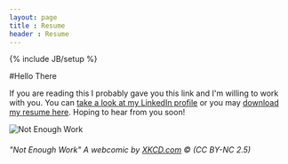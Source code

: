 ```yaml
---
layout: page
title : Resume
header : Resume
---
```

{% include JB/setup %}

#Hello There

If you are reading this I probably gave you this link and I'm willing to work with you. 
You can [take a look at my LinkedIn profile](http://ph.linkedin.com/in/gianfaye/) or you may [download my resume here](/assets/docs/gian-faye-paguirigan-resume.pdf). 
Hoping to hear from you soon!

![Not Enough Work](http://imgs.xkcd.com/comics/not_enough_work.png)
###### "Not Enough Work" A webcomic by [XKCD.com](http://xkcd.com/554/) &copy; (CC BY-NC 2.5)